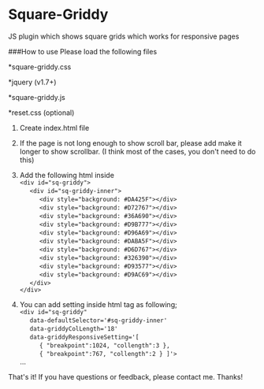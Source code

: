 # Square-Griddy
JS plugin which shows square grids which works for responsive pages


###How to use
Please load the following files

*square-griddy.css

*jquery (v1.7+)

*square-griddy.js

*reset.css (optional)

1. Create index.html file
2. If the page is not long enough to show scroll bar, please add make it longer to show scrollbar. (I think most of the cases, you don't need to do this)
3. Add the following html inside <body><br>
`<div id="sq-griddy">`<br>
&nbsp;&nbsp;&nbsp;&nbsp;&nbsp;`<div id="sq-griddy-inner">`<br>
&nbsp;&nbsp;&nbsp;&nbsp;&nbsp;&nbsp;&nbsp;&nbsp;&nbsp;&nbsp;`<div style="background: #DA425F"></div>`<br>
&nbsp;&nbsp;&nbsp;&nbsp;&nbsp;&nbsp;&nbsp;&nbsp;&nbsp;&nbsp;`<div style="background: #D72767"></div>`<br>
&nbsp;&nbsp;&nbsp;&nbsp;&nbsp;&nbsp;&nbsp;&nbsp;&nbsp;&nbsp;`<div style="background: #36A690"></div>`<br>
&nbsp;&nbsp;&nbsp;&nbsp;&nbsp;&nbsp;&nbsp;&nbsp;&nbsp;&nbsp;`<div style="background: #D9B777"></div>`<br>
&nbsp;&nbsp;&nbsp;&nbsp;&nbsp;&nbsp;&nbsp;&nbsp;&nbsp;&nbsp;`<div style="background: #D96A69"></div>`<br>
&nbsp;&nbsp;&nbsp;&nbsp;&nbsp;&nbsp;&nbsp;&nbsp;&nbsp;&nbsp;`<div style="background: #DABA5F"></div>`<br>
&nbsp;&nbsp;&nbsp;&nbsp;&nbsp;&nbsp;&nbsp;&nbsp;&nbsp;&nbsp;`<div style="background: #D6D767"></div>`<br>
&nbsp;&nbsp;&nbsp;&nbsp;&nbsp;&nbsp;&nbsp;&nbsp;&nbsp;&nbsp;`<div style="background: #326390"></div>`<br>
&nbsp;&nbsp;&nbsp;&nbsp;&nbsp;&nbsp;&nbsp;&nbsp;&nbsp;&nbsp;`<div style="background: #D93577"></div>`<br>
&nbsp;&nbsp;&nbsp;&nbsp;&nbsp;&nbsp;&nbsp;&nbsp;&nbsp;&nbsp;`<div style="background: #D9AC69"></div>`<br>
&nbsp;&nbsp;&nbsp;&nbsp;&nbsp;`</div>`<br>
`</div>`

4. You can add setting inside html tag as following;<br>
`<div id="sq-griddy" `<br>
&nbsp;&nbsp;&nbsp;&nbsp;&nbsp;`data-defaultSelector='#sq-griddy-inner'`<br>
&nbsp;&nbsp;&nbsp;&nbsp;&nbsp;`data-griddyColLength='18'`<br>
&nbsp;&nbsp;&nbsp;&nbsp;&nbsp;`data-griddyResponsiveSetting='[`<br>
&nbsp;&nbsp;&nbsp;&nbsp;&nbsp;&nbsp;&nbsp;&nbsp;&nbsp;&nbsp;`{ "breakpoint":1024, "collength":3 },`<br>
&nbsp;&nbsp;&nbsp;&nbsp;&nbsp;&nbsp;&nbsp;&nbsp;&nbsp;&nbsp;`{ "breakpoint":767, "collength":2 } ]'>`<br>...

That's it! 
If you have questions or feedback, please contact me. 
Thanks!











